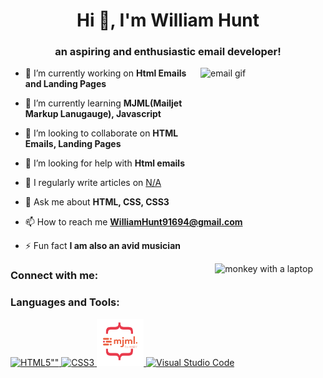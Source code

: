 <h1 align="center">Hi 👋, I'm William Hunt</h1>
<h3 align="center">an aspiring and enthusiastic email developer!</h3>
<img align="right" src="https://thumbs2.imgbox.com/0b/08/M73ZQmCz_t.gif" width="200"  height="200"alt="email gif"/>

- 🔭 I’m currently working on **Html Emails and Landing Pages**

- 🌱 I’m currently learning **MJML(Mailjet Markup Lanugauge), Javascript**

- 👯 I’m looking to collaborate on **HTML Emails, Landing Pages**

- 🤝 I’m looking for help with **Html emails**

- 📝 I regularly write articles on [N/A](N/A)

- 💬 Ask me about **HTML, CSS, CSS3**

- 📫 How to reach me **WilliamHunt91694@gmail.com**

- ⚡ Fun fact **I am also an avid musician**

<img align="right" valign="top" style="padding:0px 20px;" src="https://media.tenor.com/41I-iMyClCgAAAAM/programmer-programming.gif" alt="monkey with a laptop">
<h3 align="left">Connect with me:</h3>
<p align="left">
</p>

<h3 align="left">Languages and Tools:</h3>
<p align="left"> <a href="https://www.w3schools.com/css/" target="_blank" rel="noreferrer"> <img width="75" src="https://www.w3.org/html/logo/downloads/HTML5_1Color_Black.png" alt=HTML5""> <img width="75" src="https://media.badgr.com/uploads/badges/issuer_badgeclass_73df4ddb-49b9-4e53-8e0c-e0adfbab3a02.png" alt="CSS3"> <img width="75" src="https://raw.githubusercontent.com/eugenioclrc/mustache.mjml/HEAD/mustache.mjml-logo.png" alt="MJML">  <img width="75" src="https://cdn.worldvectorlogo.com/logos/visual-studio-code-1.svg" alt="Visual Studio Code"> </p>

